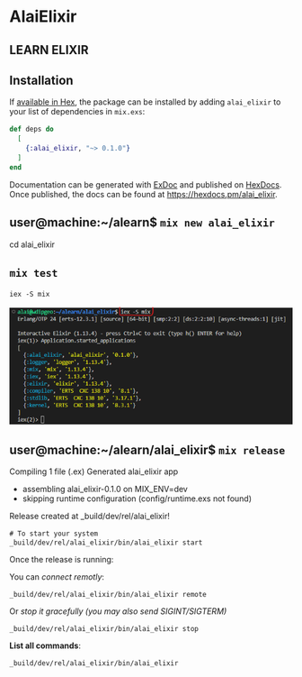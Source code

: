 # AlaiElixir

**LEARN ELIXIR**
----------------

## Installation

If [available in Hex](https://hex.pm/docs/publish), the package can be installed
by adding `alai_elixir` to your list of dependencies in `mix.exs`:

```elixir
def deps do
  [
    {:alai_elixir, "~> 0.1.0"}
  ]
end
```

Documentation can be generated with [ExDoc](https://github.com/elixir-lang/ex_doc)
and published on [HexDocs](https://hexdocs.pm). Once published, the docs can
be found at <https://hexdocs.pm/alai_elixir>.


user@machine:~/alearn$ `mix new alai_elixir`
------------------------------------------------

cd alai_elixir

`mix test`
--------------
```shell
iex -S mix
```
![show the started_applications](./assets_docs/iex_applications.png)

user@machine:~/alearn/alai_elixir$ `mix release`
------------------------------------------------

Compiling 1 file (.ex)
Generated alai_elixir app
* assembling alai_elixir-0.1.0 on MIX_ENV=dev
* skipping runtime configuration (config/runtime.exs not found)

Release created at _build/dev/rel/alai_elixir!

    # To start your system
    _build/dev/rel/alai_elixir/bin/alai_elixir start

Once the release is running:

You can *connect remotly*:

    _build/dev/rel/alai_elixir/bin/alai_elixir remote

Or *stop it gracefully (you may also send SIGINT/SIGTERM)*

    _build/dev/rel/alai_elixir/bin/alai_elixir stop

**List all commands**:

    _build/dev/rel/alai_elixir/bin/alai_elixir